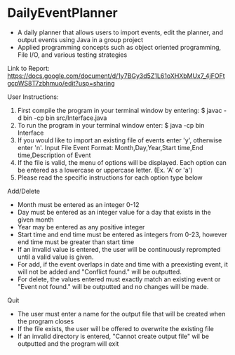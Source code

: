 # DailyEventPlanner
- A daily planner that allows users to import events, edit the planner, and output events using Java in a group project
- Applied programming concepts such as object oriented programming, File I/O, and various testing strategies

Link to Report: https://docs.google.com/document/d/1y7BGy3d5Z1L61oXHXbMUx7_4jFOFtgcpWS8T7zbhmuo/edit?usp=sharing


User Instructions:

1. First compile the program in your terminal window by entering: $ javac -d bin -cp bin src/Interface.java
2. To run the program in your terminal window enter: $ java -cp bin Interface
3. If you would like to import an existing file of events enter 'y', otherwise enter 'n'. Input File Event Format: Month,Day,Year,Start time,End time,Description of Event
4. If the file is valid, the menu of options will be displayed. Each option can be entered as a lowercase or uppercase letter. (Ex. 'A' or 'a')
5. Please read the specific instructions for each option type below

Add/Delete

- Month must be entered as an integer 0-12
- Day must be entered as an integer value for a day that exists in the given month
- Year may be entered as any positive integer
- Start time and end time must be entered as integers from 0-23, however end time must be greater than start time
- If an invalid value is entered, the user will be continuously reprompted until a valid value is given.
- For add, if the event overlaps in date and time with a preexisting event, it will not be added and "Conflict found." will be outputted.
- For delete, the values entered must exactly match an existing event or "Event not found." will be outputted and no changes will be made.

Quit

- The user must enter a name for the output file that will be created when the program closes
- If the file exists, the user will be offered to overwrite the existing file
- If an invalid directory is entered, "Cannot create output file" wil be outputted and the program will exit
